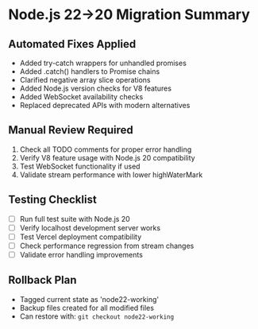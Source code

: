 # Node.js 22→20 Migration Summary

## Automated Fixes Applied
- Added try-catch wrappers for unhandled promises
- Added .catch() handlers to Promise chains  
- Clarified negative array slice operations
- Added Node.js version checks for V8 features
- Added WebSocket availability checks
- Replaced deprecated APIs with modern alternatives

## Manual Review Required
1. Check all TODO comments for proper error handling
2. Verify V8 feature usage with Node.js 20 compatibility
3. Test WebSocket functionality if used
4. Validate stream performance with lower highWaterMark

## Testing Checklist
- [ ] Run full test suite with Node.js 20
- [ ] Verify localhost development server works
- [ ] Test Vercel deployment compatibility
- [ ] Check performance regression from stream changes
- [ ] Validate error handling improvements

## Rollback Plan
- Tagged current state as 'node22-working'
- Backup files created for all modified files
- Can restore with: `git checkout node22-working`

